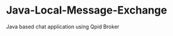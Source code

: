Java-Local-Message-Exchange
===========================

Java based chat application using Qpid Broker
